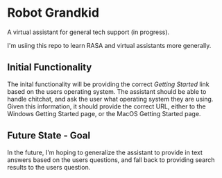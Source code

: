 # Robot Grandkid

A virtual assistant for general tech support (in progress).

I'm usiing this repo to learn RASA and virtual assistants more generally.

## Initial Functionality

The inital functionality will be providing the correct *Getting Started* link based on the users operating system. The assistant should be able to handle chitchat, and ask the user what operating system they are using. Given this information, it should provide the correct URL, either to the Windows Getting Started page, or the MacOS Getting Started page.

## Future State - Goal

In the future, I'm hoping to generalize the assistant to provide in text answers based on the users questions, and fall back to providing search results to the users question.
